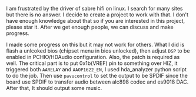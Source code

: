 I am frustrated by the driver of sabre hifi on linux. I search for many sites but there is no answer. I decide to create a project to work with that. I don't have enough knowledge about that so if you are interested in this project, please star it. After we get enough people, we can discuss and make progress.

I made some progress on this but it may not work for others. What I did is flash a unlcoked bios (chipset menu in bios unlocked), then adjust `DSP` to be enabled in PCHIO/HDAudio configuration. Also, the patch is required as well. The critical part is to put 0x1b(VREF) pin to something over HIZ, it triggered both `AARELAY` and `AAOP1622_EN`, I used hda_analyzer python script to do the job. Then use `pavucontrol` to set the output to be SPDIF since the board use SPDIF to transfer audio between alc898 codec and es9018 DAC. After that, It should output some music.
